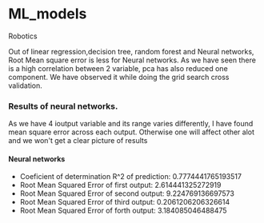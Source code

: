 # ML_models
Robotics

Out of linear regression,decision tree, random forest and Neural networks, Root Mean square error is less for Neural networks.
As we have seen there is a high correlation between 2 variable, pca has also reduced one component. We have observed it while doing the grid search cross validation.
### Results of neural networks.
 As we have 4 ioutput variable and its range varies differently, I have found mean square error across each output. Otherwise one will affect other alot and we won't get a clear picture of results
 
#### Neural networks

*   Coeficient of determination R^2 of prediction: 0.7774441765193517
*   Root Mean Squared Error of first output: 2.614441325272919
*   Root Mean Squared Error of second output: 9.224769136697573
*   Root Mean Squared Error of third output: 0.2061206206326614
*   Root Mean Squared Error of forth output: 3.184085046488475
